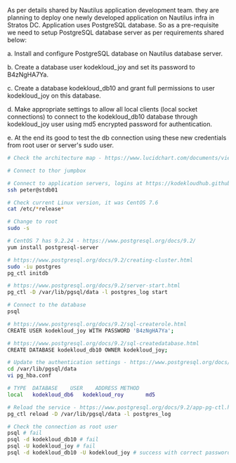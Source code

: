 As per details shared by Nautilus application development team. they are planning to deploy one newly developed application on Nautilus infra in Stratos DC. Application uses PostgreSQL database. So as a pre-requisite we need to setup PostgreSQL database server as per requirements shared below:


a. Install and configure PostgreSQL database on Nautilus database server.

b. Create a database user kodekloud_joy and set its password to B4zNgHA7Ya.

c. Create a database kodekloud_db10 and grant full permissions to user kodekloud_joy on this database.

d. Make appropriate settings to allow all local clients (local socket connections) to connect to the kodekloud_db10 database through kodekloud_joy user using md5 encrypted password for authentication.

e. At the end its good to test the db connection using these new credentials from root user or server's sudo user.

```bash
# Check the architecture map - https://www.lucidchart.com/documents/view/58e22de2-c446-4b49-ae0f-db79a3318e97/0_0

# Connect to thor jumpbox

# Connect to application servers, logins at https://kodekloudhub.github.io/kodekloud-engineer/docs/projects/nautilus
ssh peter@stdb01

# Check current Linux version, it was CentOS 7.6
cat /etc/*release*

# Change to root
sudo -s

# CentOS 7 has 9.2.24 - https://www.postgresql.org/docs/9.2/
yum install postgresql-server

# https://www.postgresql.org/docs/9.2/creating-cluster.html
sudo -iu postgres
pg_ctl initdb

# https://www.postgresql.org/docs/9.2/server-start.html
pg_ctl -D /var/lib/pgsql/data -l postgres_log start

# Connect to the database
psql

# https://www.postgresql.org/docs/9.2/sql-createrole.html
CREATE USER kodekloud_joy WITH PASSWORD 'B4zNgHA7Ya';

# https://www.postgresql.org/docs/9.2/sql-createdatabase.html
CREATE DATABASE kodekloud_db10 OWNER kodekloud_joy;

# Update the authentication settings - https://www.postgresql.org/docs/9.2/auth-pg-hba-conf.html
cd /var/lib/pgsql/data
vi pg_hba.conf

# TYPE	DATABASE	USER	ADDRESS	METHOD	
local 	kodekloud_db6	kodekloud_roy		md5

# Reload the service - https://www.postgresql.org/docs/9.2/app-pg-ctl.html
pg_ctl reload -D /var/lib/pgsql/data -l postgres_log

# Check the connection as root user
psql # fail
psql -d kodekloud_db10 # fail
psql -U kodekloud_joy # fail
psql -d kodekloud_db10 -U kodekloud_joy # success with correct password
```
